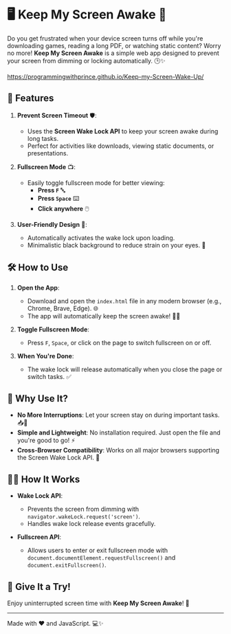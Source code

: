 # 🖥️ Keep My Screen Awake 🌙

Do you get frustrated when your device screen turns off while you're downloading games, reading a long PDF, or watching static content? Worry no more! **Keep My Screen Awake** is a simple web app designed to prevent your screen from dimming or locking automatically. 🕒✨

https://programmingwithprince.github.io/Keep-my-Screen-Wake-Up/
## 🚀 Features

1. **Prevent Screen Timeout** 🛡️:
   - Uses the **Screen Wake Lock API** to keep your screen awake during long tasks.
   - Perfect for activities like downloads, viewing static documents, or presentations.

2. **Fullscreen Mode** 📺:
   - Easily toggle fullscreen mode for better viewing:
     - **Press `F`** 🔤
     - **Press `Space`** ⌨️
     - **Click anywhere** 🖱️

3. **User-Friendly Design** 🎨:
   - Automatically activates the wake lock upon loading.
   - Minimalistic black background to reduce strain on your eyes. 🌌

## 🛠️ How to Use

1. **Open the App**:
   - Download and open the `index.html` file in any modern browser (e.g., Chrome, Brave, Edge). 🌐
   - The app will automatically keep the screen awake! 🔋✨

2. **Toggle Fullscreen Mode**:
   - Press `F`, `Space`, or click on the page to switch fullscreen on or off. 

3. **When You're Done**:
   - The wake lock will release automatically when you close the page or switch tasks. ✅

## 🌟 Why Use It?

- **No More Interruptions**: Let your screen stay on during important tasks. 📥📄
- **Simple and Lightweight**: No installation required. Just open the file and you're good to go! ⚡
- **Cross-Browser Compatibility**: Works on all major browsers supporting the Screen Wake Lock API. 🔧

## 🧑‍💻 How It Works

- **Wake Lock API**:
  - Prevents the screen from dimming with `navigator.wakeLock.request('screen')`.
  - Handles wake lock release events gracefully.

- **Fullscreen API**:
  - Allows users to enter or exit fullscreen mode with `document.documentElement.requestFullscreen()` and `document.exitFullscreen()`.

## 🎉 Give It a Try!

Enjoy uninterrupted screen time with **Keep My Screen Awake**! 🚀

---
Made with ❤️ and JavaScript. 💻✨
